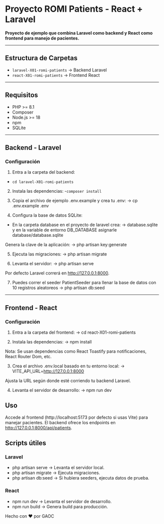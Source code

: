 # Proyecto ROMI Patients - React + Laravel

**Proyecto de ejemplo que combina Laravel como backend y React como frontend para manejo de pacientes.**

---

## Estructura de Carpetas

- `laravel-X01-romi-patients` → Backend Laravel
- `react-X01-romi-patients` → Frontend React

---

## Requisitos

- PHP >= 8.1
- Composer
- Node.js >= 18
- npm
- SQLite

---

## Backend - Laravel

### Configuración

1. Entra a la carpeta del backend:
- `cd laravel-X01-romi-patients`

2. Instala las dependencias:
-`composer install`

3. Copia el archivo de ejemplo .env.example y crea tu .env:
-> cp .env.example .env

4. Configura la base de datos SQLite:
* En la carpeta database en el proyecto de laravel crea: 
-> database.sqlite y en la variable de entorno DB_DATABASE asignarle database/database.sqlite

Genera la clave de la aplicación:
-> php artisan key:generate

5. Ejecuta las migraciones:
-> php artisan migrate

6. Levanta el servidor:
-> php artisan serve

Por defecto Laravel correrá en http://127.0.0.1:8000.

7. Puedes correr el seeder PatientSeeder para llenar la base de datos con 10 registros aleatoreos
-> php artisan db:seed

______________________________________________________

## Frontend - React

### Configuración

1. Entra a la carpeta del frontend:
-> cd react-X01-romi-patients


2. Instala las dependencias:
-> npm install


Nota: Se usan dependencias como React Toastify para notificaciones, React Router Dom, etc.

3. Crea el archivo .env.local basado en tu entorno local:
-> VITE_API_URL=http://127.0.0.1:8000

Ajusta la URL según donde esté corriendo tu backend Laravel.

4. Levanta el servidor de desarrollo:
-> npm run dev

## Uso

Accede al frontend (http://localhost:5173 por defecto si usas Vite) para manejar pacientes.
El backend ofrece los endpoints en http://127.0.0.1:8000/api/patients.

## Scripts útiles
### Laravel

* php artisan serve → Levanta el servidor local.
* php artisan migrate → Ejecuta migraciones.
* php artisan db:seed → Si hubiera seeders, ejecuta datos de prueba.

### React

* npm run dev → Levanta el servidor de desarrollo.
* npm run build → Genera build para producción.



Hecho con ❤️ por GAOC